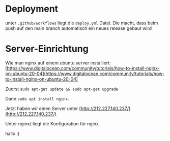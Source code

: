 # Deployment

unter `.github/workflows` liegt die `deploy.yml` Datei. Die macht, dass beim push auf den main branch automatisch ein neues release gebaut wird

# Server-Einrichtung

Wie man nginx auf einem ubuntu server installiert:
[https://www.digitalocean.com/community/tutorials/how-to-install-nginx-on-ubuntu-20-04](https://www.digitalocean.com/community/tutorials/how-to-install-nginx-on-ubuntu-20-04)


Zuerst `sudo apt-get update && sudo apt-get upgrade`

Dann `sudo apt install nginx`.

Jetzt haben wir einen Server unter [http://212.227.140.237/](http://212.227.140.237/)

Unter nginx/ liegt die Konfiguration für nginx

hallo :)